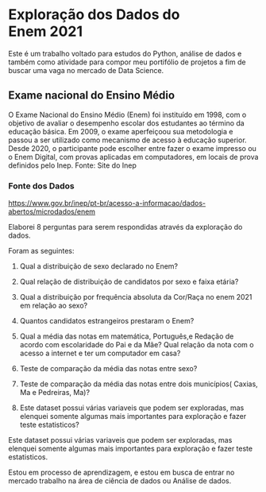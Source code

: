 # Exploração dos Dados do Enem 2021 
Este é um trabalho voltado para estudos do Python, análise de dados e também como atividade para compor meu portifólio de projetos a fim de buscar uma vaga no mercado de Data Science.

## Exame nacional do Ensino Médio
O Exame Nacional do Ensino Médio (Enem) foi instituído em 1998, com o objetivo de avaliar o desempenho escolar dos estudantes ao término da educação básica. Em 2009, o exame aperfeiçoou sua metodologia e passou a ser utilizado como mecanismo de acesso à educação superior. Desde 2020, o participante pode escolher entre fazer o exame impresso ou o Enem Digital, com provas aplicadas em computadores, em locais de prova definidos pelo Inep.
Fonte: Site do Inep

### Fonte dos Dados
https://www.gov.br/inep/pt-br/acesso-a-informacao/dados-abertos/microdados/enem

Elaborei 8 perguntas para serem respondidas através da exploração do dados.

Foram as seguintes:

1. Qual a distribuição de sexo declarado no Enem?

2. Qual relação de distribuição de candidatos por sexo e faixa etária?

3. Qual a distribuição por frequência absoluta da Cor/Raça no enem 2021 em relação ao sexo?

4. Quantos candidatos estrangeiros prestaram o Enem?

5. Qual a média das notas em matemática, Português,e Redação de acordo com escolaridade do Pai e da Mãe?
Qual relação da nota com o acesso a internet e ter um computador em casa?

6. Teste de comparação da média das notas entre sexo?

7. Teste de comparação da média das notas entre dois municípios( Caxias, Ma e Pedreiras, Ma)?

8. Este dataset possui várias variaveis que podem ser exploradas, mas elenquei somente algumas mais importantes para exploração e fazer teste estatisticos?

Este dataset possui várias variaveis que podem ser exploradas, mas elenquei somente algumas mais importantes para exploração e fazer teste estatisticos.

Estou em processo de aprendizagem, e estou em busca de entrar no mercado trabalho na área de ciência de dados ou Análise de dados.
